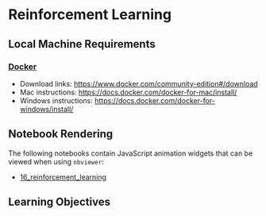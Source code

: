 # Reinforcement Learning

## Local Machine Requirements
### [Docker](https://www.docker.com/)
* Download links: https://www.docker.com/community-edition#/download
* Mac instructions: https://docs.docker.com/docker-for-mac/install/
* Windows instructions: https://docs.docker.com/docker-for-windows/install/

## Notebook Rendering
The following notebooks contain JavaScript animation widgets that can be viewed when using `nbviewer`:
* [16_reinforcement_learning](https://github.com/rayheberer/LambdaSchoolDataScience/blob/master/Week%2014%20Reinforcement%20Learning/Code%20Challenges/Day%201%20Docker/handson-ml/16_reinforcement_learning.ipynb)

## Learning Objectives